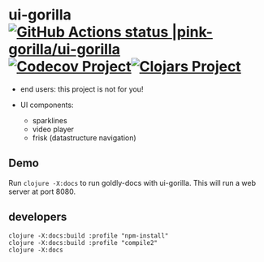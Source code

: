 # ui-gorilla [![GitHub Actions status |pink-gorilla/ui-gorilla](https://github.com/pink-gorilla/ui-gorilla/workflows/CI/badge.svg)](https://github.com/pink-gorilla/ui-gorilla/actions?workflow=CI)[![Codecov Project](https://codecov.io/gh/pink-gorilla/ui-gorilla/branch/master/graph/badge.svg)](https://codecov.io/gh/pink-gorilla/ui-gorilla)[![Clojars Project](https://img.shields.io/clojars/v/org.pinkgorilla/ui-gorilla.svg)](https://clojars.org/org.pinkgorilla/ui-gorilla) 

- end users: this project is not for you!

- UI components:
  - sparklines
  - video player
  - frisk (datastructure navigation)


## Demo 

Run `clojure -X:docs` to run goldly-docs with ui-gorilla. 
This will run a web server at port 8080. 


## developers

```
clojure -X:docs:build :profile "npm-install"
clojure -X:docs:build :profile "compile2"
clojure -X:docs

```